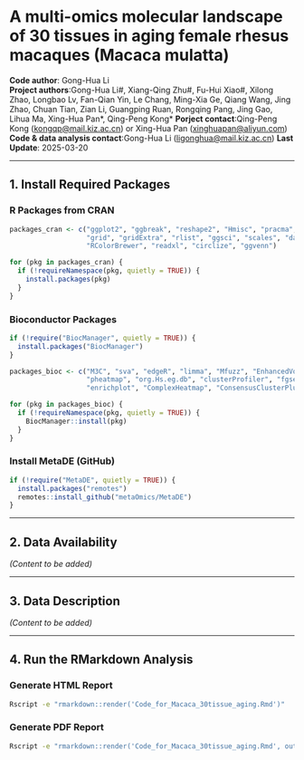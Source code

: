 
# A multi-omics molecular landscape of 30 tissues in aging female rhesus macaques (Macaca mulatta)

**Code author**: Gong-Hua Li  
**Project authors**:Gong-Hua Li#, Xiang-Qing Zhu#, Fu-Hui Xiao#, Xilong Zhao, Longbao Lv, Fan-Qian Yin, Le Chang, Ming-Xia Ge, Qiang Wang, Jing Zhao, Chuan Tian, Zian Li, Guangping Ruan, Rongqing Pang, Jing Gao, Lihua Ma, Xing-Hua Pan*, Qing-Peng Kong*
**Porject contact**:Qing-Peng Kong (kongqp@mail.kiz.ac.cn) or Xing-Hua Pan (xinghuapan@aliyun.com)
**Code & data analysis contact**:Gong-Hua Li (ligonghua@mail.kiz.ac.cn)
**Last Update**: 2025-03-20  

---

## 1. Install Required Packages

### R Packages from CRAN
```r
packages_cran <- c("ggplot2", "ggbreak", "reshape2", "Hmisc", "pracma", "car", "ggrepel", 
                   "grid", "gridExtra", "rlist", "ggsci", "scales", "data.table", 
                   "RColorBrewer", "readxl", "circlize", "ggvenn")

for (pkg in packages_cran) {
  if (!requireNamespace(pkg, quietly = TRUE)) {
    install.packages(pkg)
  }
}
```

### Bioconductor Packages
```r
if (!require("BiocManager", quietly = TRUE)) {
  install.packages("BiocManager")
}

packages_bioc <- c("M3C", "sva", "edgeR", "limma", "Mfuzz", "EnhancedVolcano", 
                   "pheatmap", "org.Hs.eg.db", "clusterProfiler", "fgsea", "msigdbr", 
                   "enrichplot", "ComplexHeatmap", "ConsensusClusterPlus", "samr", "DESeq2")

for (pkg in packages_bioc) {
  if (!requireNamespace(pkg, quietly = TRUE)) {
    BiocManager::install(pkg)
  }
}
```

### Install MetaDE (GitHub)
```r
if (!require("MetaDE", quietly = TRUE)) {
  install.packages("remotes")
  remotes::install_github("metaOmics/MetaDE")
}
```

---

## 2. Data Availability  
*(Content to be added)*  

---

## 3. Data Description  
*(Content to be added)*  

---

## 4. Run the RMarkdown Analysis

### Generate HTML Report
```bash
Rscript -e "rmarkdown::render('Code_for_Macaca_30tissue_aging.Rmd')"
```

### Generate PDF Report
```bash
Rscript -e "rmarkdown::render('Code_for_Macaca_30tissue_aging.Rmd', output_format='pdf_document')"
```
